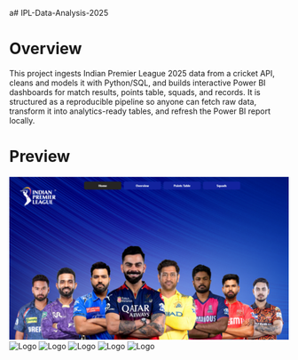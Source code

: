 a# IPL-Data-Analysis-2025
# Overview
This project ingests Indian Premier League 2025 data from a cricket API, cleans and models it with Python/SQL, and builds interactive Power BI dashboards for match results, points table, squads, and records.
It is structured as a reproducible pipeline so anyone can fetch raw data, transform it into analytics-ready tables, and refresh the Power BI report locally.

# Preview
![image  alt](https://github.com/TheSaksham8/IPL-Data-Analysis-2025/blob/61fb9533ecfec1aced38f54cdcac1196d858ce5b/Images/Home1.png)
![Logo](https://postimg.cc/k2ddznzH][img]https://i.postimg.cc/k2ddznzH/Home1.png[/img][/url])
![Logo](https://postimg.cc/w7NpwtfD][img]https://i.postimg.cc/w7NpwtfD/Overview1.png[/img][/url])
![Logo](https://postimg.cc/G9VRPPQL][img]https://i.postimg.cc/G9VRPPQL/Points-table1.png)
![Logo](https://postimg.cc/xcm26kxM][img]https://i.postimg.cc/xcm26kxM/Squads1.png[/img][/url])
![Logo]([url=https://postimg.cc/xcm26kxM][img]https://i.postimg.cc/xcm26kxM/Squads1.png[/img][/url])
